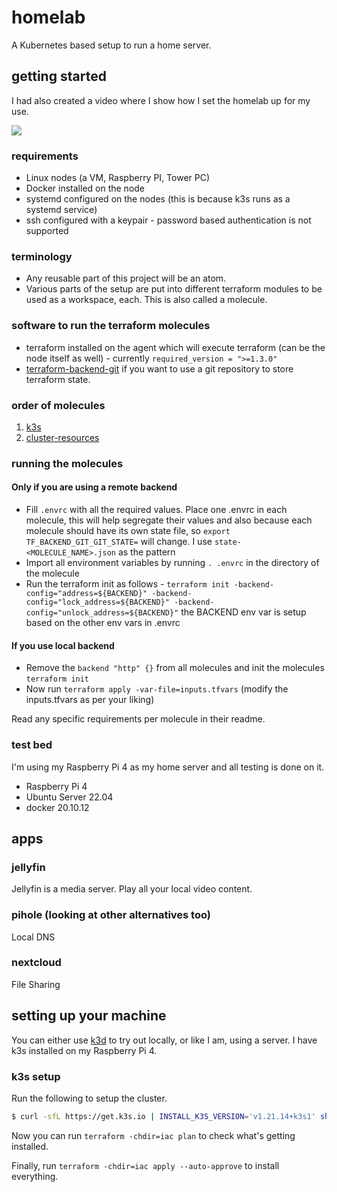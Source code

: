 # homelab

A Kubernetes based setup to run a home server.

## getting started

I had also created a video where I show how I set the homelab up for my use. 

[<img src="https://user-images.githubusercontent.com/9134050/212525414-02a03a7e-f1f6-4b51-a5a6-c4a49c994f89.png">](https://www.youtube.com/watch?v=LfBcERF6qw4)

### requirements

- Linux nodes (a VM, Raspberry PI, Tower PC)
- Docker installed on the node
- systemd configured on the nodes (this is because k3s runs as a systemd service)
- ssh configured with a keypair - password based authentication is not supported

### terminology

- Any reusable part of this project will be an atom.
- Various parts of the setup are put into different terraform modules to be used as a workspace, each. This is also called a molecule.

### software to run the terraform molecules

- terraform installed on the agent which will execute terraform (can be the node itself as well) - currently `required_version = ">=1.3.0"`
- [terraform-backend-git](https://github.com/plumber-cd/terraform-backend-git) if you want to use a git repository to store terraform state. 

### order of molecules

1. [k3s](./molecules/k3s/readme.md)
2. [cluster-resources](./molecules/cluster-resources/readme.md)

### running the molecules

#### Only if you are using a remote backend
- Fill `.envrc` with all the required values. Place one .envrc in each molecule, this will help segregate their values and also because each molecule should have its own state file, so `export TF_BACKEND_GIT_GIT_STATE=` will change. I use `state-<MOLECULE_NAME>.json` as the pattern
- Import all environment variables by running `. .envrc` in the directory of the molecule
- Run the terraform init as follows - `terraform init -backend-config="address=${BACKEND}" -backend-config="lock_address=${BACKEND}" -backend-config="unlock_address=${BACKEND}"` the BACKEND env var is setup based on the other env vars in .envrc

#### If you use local backend
- Remove the `backend "http" {}` from all molecules and init the molecules `terraform init`
- Now run `terraform apply -var-file=inputs.tfvars` (modify the inputs.tfvars as per your liking)

Read any specific requirements per molecule in their readme.

### test bed

I'm using my Raspberry Pi 4 as my home server and all testing is done on it. 

- Raspberry Pi 4
- Ubuntu Server 22.04
- docker 20.10.12

## apps

### jellyfin

Jellyfin is a media server. Play all your local video content.

### pihole (looking at other alternatives too)

Local DNS

### nextcloud

File Sharing

## setting up your machine

You can either use [k3d](https://k3d.io/) to try out locally, or like I am, using a server.
I have k3s installed on my Raspberry Pi 4.

### k3s setup

Run the following to setup the cluster.

```bash
$ curl -sfL https://get.k3s.io | INSTALL_K3S_VERSION='v1.21.14+k3s1' sh -
```

Now you can run `terraform -chdir=iac plan` to check what's getting installed.

Finally, run `terraform -chdir=iac apply --auto-approve` to install everything.

